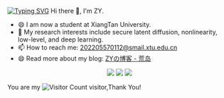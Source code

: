 
[![Typing SVG](https://readme-typing-svg.demolab.com/?lines=Hello+World;Infinite+progress)](https://git.io/typing-svg)
Hi there 👋, I'm ZY.
- 😄 I am now a student at XiangTan University.
- 🔭 My research interests include secure latent diffusion, nonlinearity, low-level, and deep learning.
- 📫 How to reach me: 202205570112@smail.xtu.edu.cn
- 😄 Read more about my blog: [ZYの博客 - 荒岛](https://xiaolingdudu.github.io/)




<p align="center">
<a href="https://github.com/xiaolingdudu"><img src="https://img.shields.io/badge/GitHub-xiaolingdudu-blue?logo=github" /></a>

<img src="https://img.shields.io/badge/QQ-2532471997-green?logo=tencentqq" />
<!-- https://github.com/antonkomarev/github-profile-views-counter -->
<img src="https://komarev.com/ghpvc/?username=ZS1314&abbreviated=true&color=yellow" />
</p>
<!-- https://github.com/kyechan99/capsule-render -->

You are my ![Visitor Count](https://profile-counter.glitch.me/wisdom-zhe/count.svg) visitor,Thank You!

